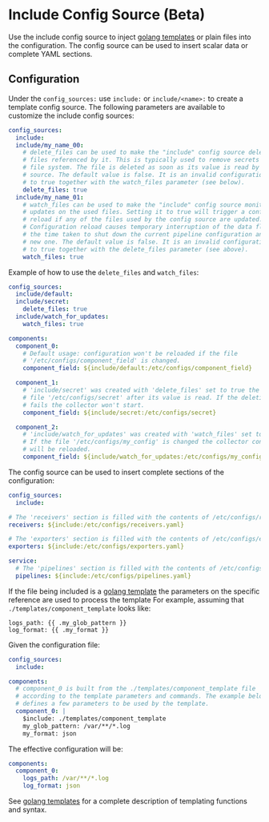 # Include Config Source (Beta)

Use the include config source to inject [golang templates](https://pkg.go.dev/text/template)
or plain files into the configuration. The config source can be used to insert scalar data
or complete YAML sections.

## Configuration

Under the `config_sources:` use `include:` or `include/<name>:` to create a
template config source.
The following parameters are available to customize the include config sources:

```yaml
config_sources:
  include:
  include/my_name_00:
    # delete_files can be used to make the "include" config source delete the
    # files referenced by it. This is typically used to remove secrets from the
    # file system. The file is deleted as soon as its value is read by the config
    # source. The default value is false. It is an invalid configuration to set it
    # to true together with the watch_files parameter (see below).
    delete_files: true
  include/my_name_01:
    # watch_files can be used to make the "include" config source monitor for
    # updates on the used files. Setting it to true will trigger a configuration
    # reload if any of the files used by the config source are updated.
    # Configuration reload causes temporary interruption of the data flow during
    # the time taken to shut down the current pipeline configuration and start the
    # new one. The default value is false. It is an invalid configuration to set it
    # to true together with the delete_files parameter (see above).
    watch_files: true
```

Example of how to use the `delete_files` and `watch_files`:

```yaml
config_sources:
  include/default:
  include/secret:
    delete_files: true
  include/watch_for_updates:
    watch_files: true

components:
  component_0:
    # Default usage: configuration won't be reloaded if the file
    # '/etc/configs/component_field' is changed.
    component_field: ${include/default:/etc/configs/component_field} 

  component_1:
    # 'include/secret' was created with 'delete_files' set to true the
    # file '/etc/configs/secret' after its value is read. If the deletion
    # fails the collector won't start.
    component_field: ${include/secret:/etc/configs/secret} 

  component_2:
    # 'include/watch_for_updates' was created with 'watch_files' set to true.
    # If the file '/etc/configs/my_config' is changed the collector configuration
    # will be reloaded.
    component_field: ${include/watch_for_updates:/etc/configs/my_config} 
```

The config source can be used to insert complete sections of the configuration:

```yaml
config_sources:
  include:

# The 'receivers' section is filled with the contents of /etc/configs/receivers.yaml 
receivers: ${include:/etc/configs/receivers.yaml}

# The 'exporters' section is filled with the contents of /etc/configs/exporters.yaml 
exporters: ${include:/etc/configs/exporters.yaml}

service:
  # The 'pipelines' section is filled with the contents of /etc/configs/pipelines.yaml 
  pipelines: ${include:/etc/configs/pipelines.yaml}
```

If the file being included is a [golang template](https://pkg.go.dev/text/template)
the parameters on the specific reference are used to process the template
For example, assuming that `./templates/component_template` looks like:

```terminal
logs_path: {{ .my_glob_pattern }}
log_format: {{ .my_format }}
```

Given the configuration file:

```yaml
config_sources:
  include:

components:
  # component_0 is built from the ./templates/component_template file
  # according to the template parameters and commands. The example below
  # defines a few parameters to be used by the template.
  component_0: |
    $include: ./templates/component_template
    my_glob_pattern: /var/**/*.log
    my_format: json
```

The effective configuration will be:

```yaml
components:
  component_0:
    logs_path: /var/**/*.log
    log_format: json 
```

See [golang templates](https://pkg.go.dev/text/template)
for a complete description of templating functions and syntax.
